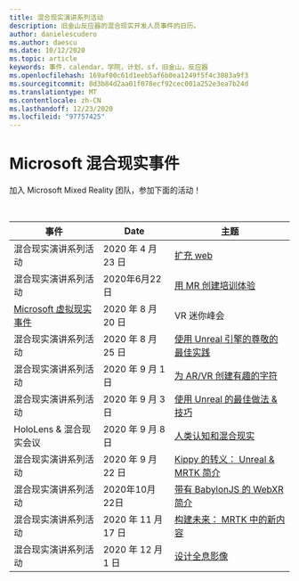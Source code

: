```yaml
---
title: 混合现实演讲系列活动
description: 旧金山反应器的混合现实开发人员事件的日历。
author: danielescudero
ms.author: daescu
ms.date: 10/12/2020
ms.topic: article
keywords: 事件，calendar，学院，计划，sf，旧金山，反应器
ms.openlocfilehash: 169af00c61d1eeb5af6b0ea1249f5f4c3083a9f3
ms.sourcegitcommit: 8d3b84d2aa01f078ecf92cec001a252e3ea7b24d
ms.translationtype: MT
ms.contentlocale: zh-CN
ms.lasthandoff: 12/23/2020
ms.locfileid: "97757425"
---
```

# <a name="microsoft-mixed-reality-events"></a>Microsoft 混合现实事件

加入 Microsoft Mixed Reality 团队，参加下面的活动！

<br>

|事件|Date|主题|
|-------------|-------------|-----|
| 混合现实演讲系列活动|2020 年 4 月 23 日|[扩充 web](https://channel9.msdn.com/Shows/Docs-Mixed-Reality/Augmenting-WebXR-Standards)|
| 混合现实演讲系列活动|2020年6月22日|[用 MR 创建培训体验](https://channel9.msdn.com/Shows/Docs-Mixed-Reality/Educational-Experiences-in-MR)|
| [Microsoft 虚拟现实事件](https://www.meetup.com/hololens-mr/events/272364822/)|2020 年 8 月 20 日|VR 迷你峰会|
| 混合现实演讲系列活动|2020 年 8 月 25 日|[使用 Unreal 引擎的尊敬的最佳实践](https://channel9.msdn.com/Shows/Docs-Mixed-Reality/Tips-and-Best-Practices-for-using-UE4-in-MR)|
| 混合现实演讲系列活动|2020 年 9 月 1 日|[为 AR/VR 创建有趣的字符](https://channel9.msdn.com/Shows/Docs-Mixed-Reality/Creating-Entertaining-Characters-for-Mixed-Reality)|
| 混合现实演讲系列活动|2020 年 9 月 3 日|[使用 Unreal 的最佳做法 & 技巧](https://channel9.msdn.com/Shows/Docs-Mixed-Reality/Tips-and-Best-Practices-for-using-UE4-in-MR)|
| HoloLens & 混合现实会议|2020 年 9 月 8 日|[人类认知和混合现实](https://channel9.msdn.com/Shows/Docs-Mixed-Reality/Human-Perception-and-Mixed-Reality)|
| 混合现实演讲系列活动|2020 年 9 月 22 日|[Kippy 的转义： Unreal & MRTK 简介]()|
| 混合现实演讲系列活动|2020年10月22日|[带有 BabylonJS 的 WebXR 简介](https://channel9.msdn.com/Shows/Docs-Mixed-Reality/Adding-Augmented-Reality-to-your-Typescript-Project)|
| 混合现实演讲系列活动|2020 年 11 月 17 日|[构建未来： MRTK 中的新内容](https://channel9.msdn.com/Shows/Docs-Mixed-Reality/Building-the-Future-Whats-New-in-the-Mixed-Reality-Toolkit)|
| 混合现实演讲系列活动|2020 年 12 月 1 日|[设计全息影像]()|


